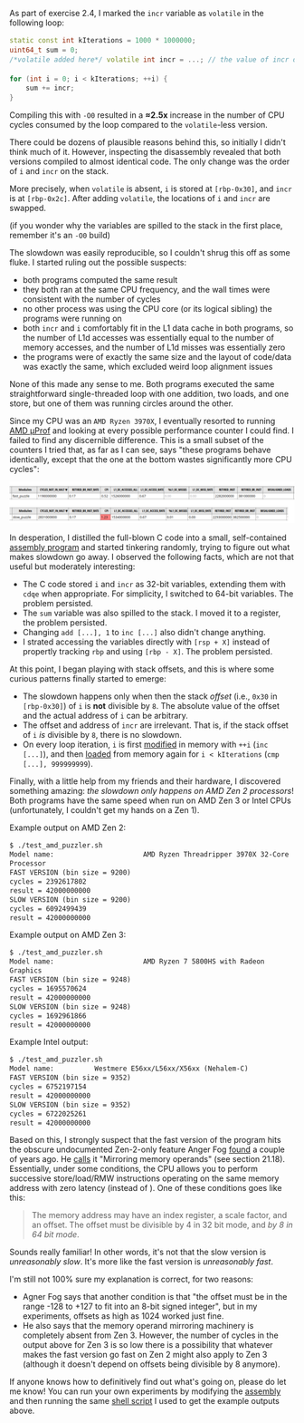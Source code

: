 As part of exercise 2.4, I marked the `incr` variable as `volatile` in the following loop:

```cpp
static const int kIterations = 1000 * 1000000;
uint64_t sum = 0;
/*volatile added here*/ volatile int incr = ...; // the value of incr doesn't matter

for (int i = 0; i < kIterations; ++i) {
	sum += incr;
}
```

Compiling this with `-O0` resulted in a **≈2.5x** increase in the number of CPU cycles consumed by the loop compared to the `volatile`-less version.

There could be dozens of plausible reasons behind this, so initially I didn't think much of it. However, inspecting the disassembly revealed that both versions compiled to almost identical code. The only change was the order of `i` and `incr` on the stack.

More precisely, when `volatile` is absent, `i` is stored at `[rbp-0x30]`, and `incr` is at `[rbp-0x2c]`. After adding `volatile`, the locations of `i` and `incr` are swapped.

(if you wonder why the variables are spilled to the stack in the first place, remember it's an `-O0` build)

The slowdown was easily reproducible, so I couldn't shrug this off as some fluke. I started ruling out the possible suspects:
  * both programs computed the same result
  * they both ran at the same CPU frequency, and the wall times were consistent with the number of cycles
  * no other process was using the CPU core (or its logical sibling) the programs were running on
  * both `incr` and `i` comfortably fit in the L1 data cache in both programs, so the number of L1d accesses was essentially equal to the number of memory accesses, and the number of L1d misses was essentially zero
  * the programs were of exactly the same size and the layout of code/data was exactly the same, which excluded weird loop alignment issues

None of this made any sense to me. Both programs executed the same straightforward single-threaded loop with one addition, two loads, and one store, but one of them was running circles around the other.

Since my CPU was an `AMD Ryzen 3970X`, I eventually resorted to running [AMD μProf](https://developer.amd.com/amd-uprof/) and looking at every possible performance counter I could find. I failed to find any discernible difference. This is a small subset of the counters I tried that, as far as I can see, says "these programs behave identically, except that the one at the bottom wastes significantly more CPU cycles":

![AMD uProf output](amd_fast_vs_slow.png)

In desperation, I distilled the full-blown C code into a small, self-contained [assembly program](https://github.com/dfyz/understanding_software_dynamics/blob/master/mystery1_24_amd_puzzler/amd_puzzler.s) and started tinkering randomly, trying to figure out what makes slowdown go away. I observed the following facts, which are not that useful but moderately interesting:
  * The C code stored `i` and `incr` as 32-bit variables, extending them with `cdqe` when appropriate. For simplicity, I switched to 64-bit variables. The problem persisted.
  * The `sum` variable was also spilled to the stack. I moved it to a register, the problem persisted.
  * Changing `add [...], 1` to `inc [...]` also didn't change anything.
  * I strated accessing the variables directly with `[rsp + X]` instead of propertly tracking `rbp` and using `[rbp - X]`. The problem persisted.

At this point, I began playing with stack offsets, and this is where some curious patterns finally started to emerge:
  * The slowdown happens only when then the stack *offset* (i.e., `0x30` in `[rbp-0x30]`) of `i` is **not** divisible by `8`. The absolute value of the offset and the actual address of `i` can be arbitrary.
  * The offset and address of `incr` are irrelevant. That is, if the stack offset of `i` *is* divisible by `8`, there is no slowdown.
  * On every loop iteration, `i` is first [modified](https://github.com/dfyz/understanding_software_dynamics/blob/a92476c7f999730c8ea0454635b324e0bf68f65c/mystery1_24_amd_puzzler/amd_puzzler.s#L47) in memory with `++i` (`inc [...]`), and then [loaded](https://github.com/dfyz/understanding_software_dynamics/blob/a92476c7f999730c8ea0454635b324e0bf68f65c/mystery1_24_amd_puzzler/amd_puzzler.s#L49) from memory again for `i < kIterations` (`cmp [...], 999999999`).

Finally, with a little help from my friends and their hardware, I discovered something amazing: *the slowdown only happens on AMD Zen 2 processors*! Both programs have the same speed when run on AMD Zen 3 or Intel CPUs (unfortunately, I couldn't get my hands on a Zen 1).

Example output on AMD Zen 2:

```
$ ./test_amd_puzzler.sh
Model name:                      AMD Ryzen Threadripper 3970X 32-Core Processor
FAST VERSION (bin size = 9200)
cycles = 2392617802
result = 42000000000
SLOW VERSION (bin size = 9200)
cycles = 6092499439
result = 42000000000
```

Example output on AMD Zen 3:

```
$ ./test_amd_puzzler.sh
Model name:                      AMD Ryzen 7 5800HS with Radeon Graphics
FAST VERSION (bin size = 9248)
cycles = 1695570624
result = 42000000000
SLOW VERSION (bin size = 9248)
cycles = 1692961866
result = 42000000000
```

Example Intel output:

```
$ ./test_amd_puzzler.sh
Model name:          Westmere E56xx/L56xx/X56xx (Nehalem-C)
FAST VERSION (bin size = 9352)
cycles = 6752197154
result = 42000000000
SLOW VERSION (bin size = 9352)
cycles = 6722025261
result = 42000000000
```

Based on this, I strongly suspect that the fast version of the program hits the obscure undocumented Zen-2-only feature Anger Fog [found](https://www.agner.org/forum/viewtopic.php?f=1&t=41) a couple of years ago. He [calls](https://www.agner.org/optimize/microarchitecture.pdf) it "Mirroring memory operands" (see section 21.18). Essentially, under some conditions, the CPU allows you to perform successive store/load/RMW instructions operating on the same memory address with zero latency (instead of ). One of these conditions goes like this:

> The memory address may have an index register, a scale factor, and an offset. The offset must be divisible by 4 in 32 bit mode, and *by 8 in 64 bit mode*.

Sounds really familiar! In other words, it's not that the slow version is *unreasonably slow*. It's more like the fast version is *unreasonably fast*.

I'm still not 100% sure my explanation is correct, for two reasons:
  * Agner Fog says that another condition is that "the offset must be in the range -128 to +127 to fit into an 8-bit signed integer", but in my experiments, offsets as high as 1024 worked just fine.
  * He also says that the memory operand mirroring machinery is completely absent from Zen 3. However, the number of cycles in the output above for Zen 3 is so low there is a possibility that whatever makes the fast version go fast on Zen 2 might also apply to Zen 3 (although it doesn't depend on offsets being divisible by 8 anymore).

If anyone knows how to definitively find out what's going on, please do let me know! You can run your own experiments by modifying the [assembly](https://github.com/dfyz/understanding_software_dynamics/blob/master/mystery1_24_amd_puzzler/amd_puzzler.s) and then running the same [shell script](https://github.com/dfyz/understanding_software_dynamics/blob/master/mystery1_24_amd_puzzler/test_amd_puzzler.sh) I used to get the example outputs above.